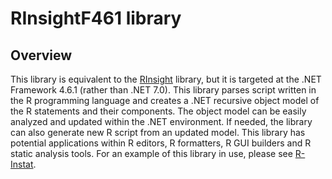 RInsightF461 library
========================

## Overview
This library is equivalent to the [RInsight](https://github.com/lloyddewit/RInsight) library, but it is targeted at the .NET Framework 4.6.1 (rather than .NET 7.0). 
This library parses script written in the R programming language and creates a .NET recursive object model of the R statements and their components. The object model can be easily analyzed and updated within the .NET environment. If needed, the library can also generate new R script from an updated model.
This library has potential applications within R editors, R formatters, R GUI builders and R static analysis tools. For an example of this library in use, please see [R-Instat](https://github.com/africanmathsinitiative/R-Instat).
